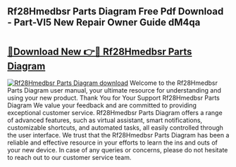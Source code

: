 ## Rf28Hmedbsr Parts Diagram Free Pdf Download - Part-VI5 New Repair Owner Guide dM4qa

# <h2><a href="http://dfhn713.blite.top/?on=Rf28Hmedbsr+Parts+Diagram">🔗Download New 👉🔴 Rf28Hmedbsr Parts Diagram</a></h2>

[![Rf28Hmedbsr Parts Diagram download](https://i.imgur.com/lujVjoI.png)](http://dfhn713.blite.top/?on=Rf28Hmedbsr+Parts+Diagram)
Welcome to the Rf28Hmedbsr Parts Diagram user manual, your ultimate resource for understanding and using your new product. Thank You for Your Support Rf28Hmedbsr Parts Diagram We value your feedback and are committed to providing exceptional customer service. Rf28Hmedbsr Parts Diagram offers a range of advanced features, such as virtual assistant, smart notifications, customizable shortcuts, and automated tasks, all easily controlled through the user interface. We trust that the Rf28Hmedbsr Parts Diagram has been a reliable and effective resource in your efforts to learn the ins and outs of your new device. In case of any queries or concerns, please do not hesitate to reach out to our customer service team.
